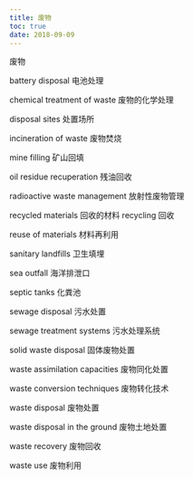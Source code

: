 ```yaml
---
title: 废物
toc: true
date: 2018-09-09
---
```


废物

battery disposal
电池处理

chemical treatment of waste
废物的化学处理

disposal sites
处置场所

incineration of waste
废物焚烧

mine filling
矿山回填

oil residue recuperation
残油回收

radioactive waste management
放射性废物管理

recycled materials
回收的材料
recycling
回收

reuse of materials
材料再利用

sanitary landfills
卫生填埋

sea outfall
海洋排泄口

septic tanks
化粪池

sewage disposal
污水处置

sewage treatment systems
污水处理系统

solid waste disposal
固体废物处置

waste assimilation capacities
废物同化处置

waste conversion techniques
废物转化技术

waste disposal
废物处置

waste disposal in the ground
废物土地处置

waste recovery
废物回收

waste use
废物利用
